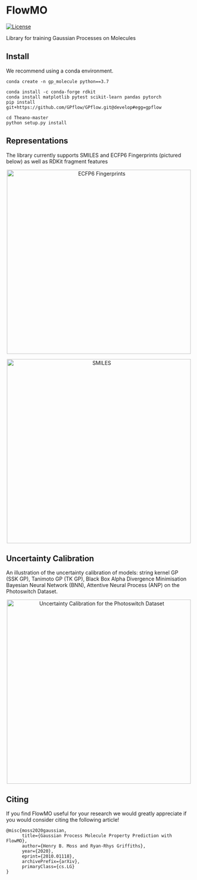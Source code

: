 # FlowMO

[![License](https://img.shields.io/badge/license-MIT-green.svg)](LICENSE)

Library for training Gaussian Processes on Molecules

## Install

We recommend using a conda environment.

```
conda create -n gp_molecule python==3.7

conda install -c conda-forge rdkit
conda install matplotlib pytest scikit-learn pandas pytorch
pip install git+https://github.com/GPflow/GPflow.git@develop#egg=gpflow

cd Theano-master
python setup.py install
```

## Representations

The library currently supports SMILES and ECFP6 Fingerprints (pictured below)
as well as RDKit fragment features

<p align="center">
  <img src="FlowMO/fingerpin.jpeg" width="500" title="ECFP6 Fingerprints">
</p>

<p align="center">
  <img src="FlowMO/SMILES.jpeg" width="500" title="SMILES">
</p>

## Uncertainty Calibration

An illustration of the uncertainty calibration of models: string kernel GP (SSK GP), 
Tanimoto GP (TK GP), Black Box Alpha Divergence Minimisation Bayesian Neural Network (BNN), 
Attentive Neural Process (ANP) on the Photoswitch Dataset.

<p align="center">
  <img src="FlowMO/FreeSolv.png" width="500" title="Uncertainty Calibration for the Photoswitch Dataset">
</p>

## Citing

If you find FlowMO useful for your research we would greatly appreciate if you would consider citing the following article!

```
@misc{moss2020gaussian,
      title={Gaussian Process Molecule Property Prediction with FlowMO}, 
      author={Henry B. Moss and Ryan-Rhys Griffiths},
      year={2020},
      eprint={2010.01118},
      archivePrefix={arXiv},
      primaryClass={cs.LG}
}
```
